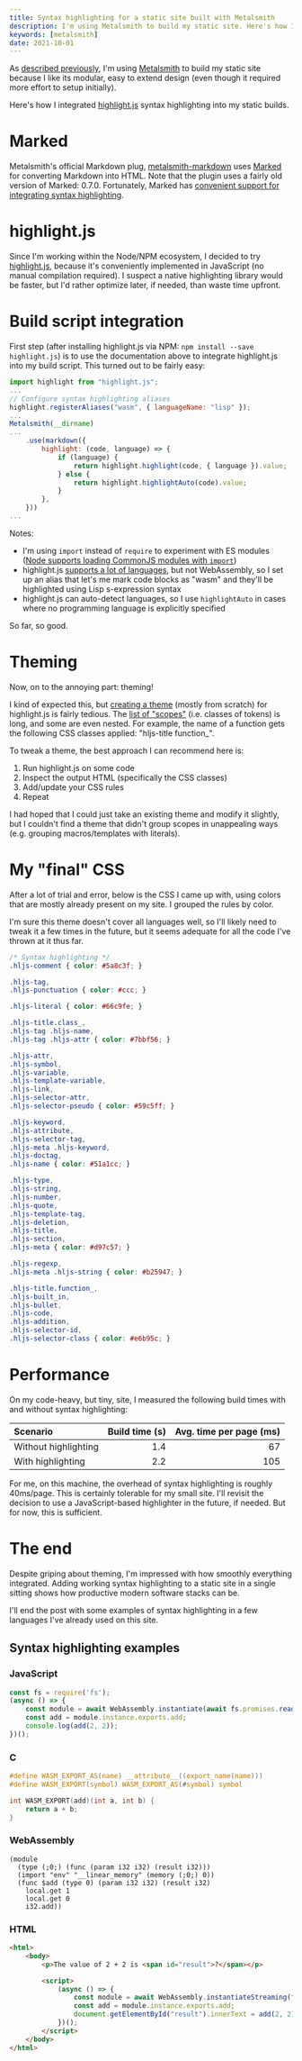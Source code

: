 ```yaml
---
title: Syntax highlighting for a static site built with Metalsmith
description: I'm using Metalsmith to build my static site. Here's how I integrated syntax highlighting using highlight.js.
keywords: [metalsmith]
date: 2021-10-01
---
```

As [described previously](metalsmith.md), I'm using [Metalsmith](https://metalsmith.io/) to build my static site because I like its modular, easy to extend design (even though it required more effort to setup initially).

Here's how I integrated [highlight.js](https://highlightjs.org/) syntax highlighting into my static builds.

# Marked
Metalsmith's official Markdown plug, [metalsmith-markdown](https://github.com/segmentio/metalsmith-markdown) uses [Marked](https://marked.js.org/) for converting Markdown into HTML. Note that the plugin uses a fairly old version of Marked: 0.7.0. Fortunately, Marked has [convenient support for integrating syntax highlighting](https://marked.js.org/using_advanced#highlight).

# highlight.js
Since I'm working within the Node/NPM ecosystem, I decided to try [highlight.js](https://highlightjs.org/), because it's conveniently implemented in JavaScript (no manual compilation required). I suspect a native highlighting library would be faster, but I'd rather optimize later, if needed, than waste time upfront.

# Build script integration
First step (after installing highlight.js via NPM: `npm install --save highlight.js`) is to use the documentation above to integrate highlight.js into my build script. This turned out to be fairly easy:

```javascript
import highlight from "highlight.js";
...
// Configure syntax highlighting aliases
highlight.registerAliases("wasm", { languageName: "lisp" });
...
Metalsmith(__dirname)
...
    .use(markdown({
        highlight: (code, language) => {
            if (language) {
                return highlight.highlight(code, { language }).value;
            } else {
                return highlight.highlightAuto(code).value;
            }
        },
    }))
...
```

Notes:

* I'm using `import` instead of `require` to experiment with ES modules ([Node supports loading CommonJS modules with `import`](../web-development/using-commonjs-modules-from-es-modules.md))
* highlight.js [supports a lot of languages](https://highlightjs.org/static/demo/), but not WebAssembly, so I set up an alias that let's me mark code blocks as "wasm" and they'll be highlighted using Lisp s-expression syntax
* highlight.js can auto-detect languages, so I use `highlightAuto` in cases where no programming language is explicitly specified

So far, so good.

# Theming
Now, on to the annoying part: theming!

I kind of expected this, but [creating a theme](https://highlightjs.readthedocs.io/en/latest/theme-guide.html#) (mostly from scratch) for highlight.js is fairly tedious. The [list of "scopes"](https://highlightjs.readthedocs.io/en/latest/css-classes-reference.html) (i.e. classes of tokens) is long, and some are even nested. For example, the name of a function gets the following CSS classes applied: "hljs-title function_".

To tweak a theme, the best approach I can recommend here is:
1. Run highlight.js on some code
1. Inspect the output HTML (specifically the CSS classes)
1. Add/update your CSS rules
1. Repeat

I had hoped that I could just take an existing theme and modify it slightly, but I couldn't find a theme that didn't group scopes in unappealing ways (e.g. grouping macros/templates with literals).

# My "final" CSS
After a lot of trial and error, below is the CSS I came up with, using colors that are mostly already present on my site. I grouped the rules by color.

I'm sure this theme doesn't cover all languages well, so I'll likely need to tweak it a few times in the future, but it seems adequate for all the code I've thrown at it thus far.

```css
/* Syntax highlighting */
.hljs-comment { color: #5a8c3f; }

.hljs-tag,
.hljs-punctuation { color: #ccc; }

.hljs-literal { color: #66c9fe; }

.hljs-title.class_,
.hljs-tag .hljs-name,
.hljs-tag .hljs-attr { color: #7bbf56; }

.hljs-attr,
.hljs-symbol,
.hljs-variable,
.hljs-template-variable,
.hljs-link,
.hljs-selector-attr,
.hljs-selector-pseudo { color: #59c5ff; }

.hljs-keyword,
.hljs-attribute,
.hljs-selector-tag,
.hljs-meta .hljs-keyword,
.hljs-doctag,
.hljs-name { color: #51a1cc; }

.hljs-type,
.hljs-string,
.hljs-number,
.hljs-quote,
.hljs-template-tag,
.hljs-deletion,
.hljs-title,
.hljs-section,
.hljs-meta { color: #d97c57; }

.hljs-regexp,
.hljs-meta .hljs-string { color: #b25947; }

.hljs-title.function_,
.hljs-built_in,
.hljs-bullet,
.hljs-code,
.hljs-addition,
.hljs-selector-id,
.hljs-selector-class { color: #e6b95c; }
```

# Performance
On my code-heavy, but tiny, site, I measured the following build times with and without syntax highlighting:

| Scenario | Build time (s) | Avg. time per page (ms) |
| :--- | ---: | ---: |
| Without highlighting | 1.4 | 67 |
| With highlighting | 2.2 | 105 |

For me, on this machine, the overhead of syntax highlighting is roughly 40ms/page. This is certainly tolerable for my small site. I'll revisit the decision to use a JavaScript-based highlighter in the future, if needed. But for now, this is sufficient.

# The end
Despite griping about theming, I'm impressed with how smoothly everything integrated. Adding working syntax highlighting to a static site in a single sitting shows how productive modern software stacks can be.

I'll end the post with some examples of syntax highlighting in a few languages I've already used on this site.

## Syntax highlighting examples
### JavaScript
```javascript
const fs = require('fs');
(async () => {
    const module = await WebAssembly.instantiate(await fs.promises.readFile("./add.wasm"));
    const add = module.instance.exports.add;
    console.log(add(2, 2));
})();
```

### C
```c
#define WASM_EXPORT_AS(name) __attribute__((export_name(name)))
#define WASM_EXPORT(symbol) WASM_EXPORT_AS(#symbol) symbol

int WASM_EXPORT(add)(int a, int b) {
    return a + b;
}
```

### WebAssembly
```wasm
(module
  (type (;0;) (func (param i32 i32) (result i32)))
  (import "env" "__linear_memory" (memory (;0;) 0))
  (func $add (type 0) (param i32 i32) (result i32)
    local.get 1
    local.get 0
    i32.add))
```

### HTML
```html
<html>
    <body>
        <p>The value of 2 + 2 is <span id="result">?</span></p>

        <script>
            (async () => {
                const module = await WebAssembly.instantiateStreaming(fetch("./add.wasm"));
                const add = module.instance.exports.add;
                document.getElementById("result").innerText = add(2, 2);
            })();
        </script>
    </body>
</html>
```
